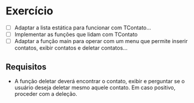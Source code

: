 # Exercício
- [ ] Adaptar a lista estática para funcionar com TContato...
- [ ] Implementar as funções que lidam com TContato
- [ ] Adaptar a função main para operar com um menu que permite inserir contatos, exibir contatos e deletar contatos...

## Requisitos
 - A função deletar deverá encontrar o contato, exibir e perguntar se o usuário deseja deletar mesmo aquele contato. Em caso positivo, proceder com a deleção.

 
